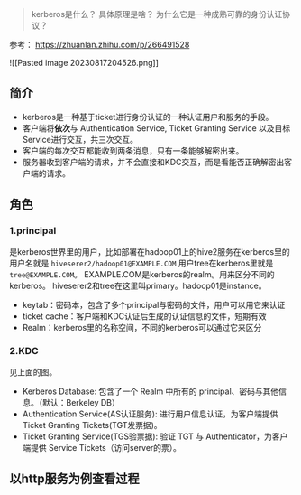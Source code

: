 
>kerberos是什么？
>具体原理是啥？
>为什么它是一种成熟可靠的身份认证协议？

参考： https://zhuanlan.zhihu.com/p/266491528

![[Pasted image 20230817204526.png]]


## 简介
- kerberos是一种基于ticket进行身份认证的一种认证用户和服务的手段。
- 客户端将**依次**与 Authentication Service, Ticket Granting Service 以及目标Service进行交互，共三次交互。
- 客户端的每次交互都能收到两条消息，只有一条能够解密出来。
- 服务器收到客户端的请求，并不会直接和KDC交互，而是看能否正确解密出客户端的请求。

## 角色
### 1.principal
是kerberos世界里的用户，比如部署在hadoop01上的hive2服务在kerberos里的用户名就是 `hiveserer2/hadoop01@EXAMPLE.COM`
用户tree在kerberos里就是 `tree@EXAMPLE.COM`。
EXAMPLE.COM是kerberos的realm。用来区分不同的kerberos。
hiveserer2和tree在这里叫primary。hadoop01是instance。

- keytab：密码本，包含了多个principal与密码的文件，用户可以用它来认证
- ticket cache：客户端和KDC认证后生成的认证信息的文件，短期有效
- Realm：kerberos里的名称空间，不同的kerberos可以通过它来区分

### 2.KDC

见上面的图。
- Kerberos Database: 包含了一个 Realm 中所有的 principal、密码与其他信息。（默认：Berkeley DB）
- Authentication Service(AS认证服务): 进行用户信息认证，为客户端提供 Ticket Granting Tickets(TGT发票据)。  
- Ticket Granting Service(TGS验票据): 验证 TGT 与 Authenticator，为客户端提供 Service Tickets（访问server的票）。

## 以http服务为例查看过程



